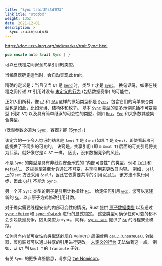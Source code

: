 ```yaml
---
title: "Sync trait的std文档"
linkTitle: "std文档"
weight: 1352
date: 2021-12-01
description: >
  Sync trait的std文档
---
```


https://doc.rust-lang.org/std/marker/trait.Sync.html

```rust
pub unsafe auto trait Sync { }
```

可以在线程之间安全共享引用的类型。

当编译器确定适当时，会自动实现此 trait。

精确的定义是：当且仅当 `&T` 是 [`Send`](trait.Send.html) 时，类型 `T` 才是 [`Sync`](trait.Sync.html)。 换句话说，如果在线程之间传递 `&T` 引用时没有 [未定义的行为](../../reference/behavior-considered-undefined.html) (包括数据竞争) 的可能性。

正如人们所料，像 [`u8`](../primitive.u8.html) 和 [`f64`](../primitive.f64.html) 这样的原始类型都是 [`Sync`](trait.Sync.html)，包含它们的简单聚合类型也是如此，比如元组、结构体和枚举。 基本 [`Sync`](trait.Sync.html) 类型的更多示例包括不可变类型 (例如 `&T`) 以及具有简单继承的可变性的类型，例如 [`Box`](../../std/boxed/struct.Box.html)，[`Vec`](../../std/vec/struct.Vec.html) 和大多数其他集合类型。

(泛型参数必须为 [`Sync`](trait.Sync.html)，容器才能 [[Sync](trait.Sync.html)]。)

该定义的一个令人惊讶的结果是 `&mut T` 是 `Sync` (如果 `T` 是 `Sync`)，即使看起来可能提供了不同步的可变的。 诀窍是，共享引用 (即 `& &mut T`) 后面的可变引用将变为只读，就好像它是 `& &T` 一样。 因此，没有数据竞争的风险。

不是 `Sync` 的类型是具有非线程安全形式的 “内部可变性” 的类型，例如 [`Cell`](../cell/struct.Cell.html) 和 [`RefCell`](../cell/struct.RefCell.html)。 这些类型甚至允许通过不可变，共享引用来更改其内容。 例如，[`Cell`](../cell/struct.Cell.html) 上的 `set` 方法采用 `&self`，因此它仅需要共享的引用 [`&Cell`](../cell/struct.Cell.html)。 该方法不执行同步，因此 [`Cell`](../cell/struct.Cell.html) 不能为 `Sync`。

另一个非 `Sync` 类型的例子是引用计数指针 [`Rc`](../../std/rc/struct.Rc.html)。 给定任何引用 [`&Rc`](../../std/rc/struct.Rc.html)，您可以克隆新的 [`Rc`](../../std/rc/struct.Rc.html)，以非原子方式修改引用计数。

对于确实需要线程安全的内部可变性的情况，Rust 提供 [原子数据类型](../sync/atomic/index.html) 以及通过 [`sync::Mutex`](../../std/sync/struct.Mutex.html) 和 [`sync::RwLock`](../../std/sync/struct.RwLock.html) 进行的显式锁定。 这些类型可确保任何可变的都不会引起数据竞争，因此类型为 `Sync`。 同样，[`sync::Arc`](../../std/sync/struct.Arc.html) 提供了 [`Rc`](../../std/rc/struct.Rc.html) 的线程安全模拟。

任何具有内部可变性的类型还必须在 value(s) 周围使用 [`cell::UnsafeCell`](../cell/struct.UnsafeCell.html) 包装器，该包装器可以通过共享的引用进行更改。 [未定义的行为](../../reference/behavior-considered-undefined.html) 无法做到这一点。 例如，从 `&T` 到 `&mut T` 的 [`transmute`](../mem/fn.transmute.html) 无效。

有关 `Sync` 的更多详细信息，请参见 [the Nomicon](https://doc.rust-lang.org/nomicon/send-and-sync.html)。

